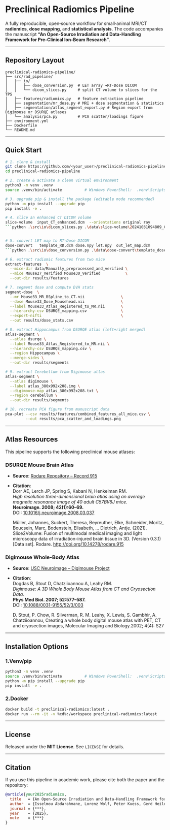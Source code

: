 # Preclinical Radiomics Pipeline

A fully reproducible, open‑source workflow for small‑animal MRI/CT **radiomics**, **dose mapping**, and **statistical analysis**. The code accompanies the manuscript **“An Open-Source Irradiation and Data-Handling Framework for Pre-Clinical Ion-Beam Research”**.

---

## Repository Layout

```
preclinical-radiomics-pipeline/
├── src/rad_pipeline/           
│   ├── io/
│   │   ├── dose_conversion.py  # LET array →RT‑Dose DICOM
│   │   └── dicom_slices.py     # split CT volume to slices for the TPS
│   ├── features/radiomics.py   # feature extraction pipeline
│   ├── segmentation/mr_dose.py # MRI + dose segmentation & statistics
│   ├── segmentation/atlas_segment_export.py # Region export from Digimouse or DSURQE atlases
│   └── analysis/pca.py         # PCA scatter/loadings figure
├── environment.yml             
├── Dockerfile                  
└── README.md                   
```

---

## Quick Start

```bash
# 1. clone & install
git clone https://github.com/<your_user>/preclinical-radiomics-pipeline.git
cd preclinical-radiomics-pipeline

# 2. create & activate a clean virtual environment
python3 -m venv .venv
source .venv/bin/activate          # Windows PowerShell:  .venv\Scripts\Activate

# 3. upgrade pip & install the package (editable mode recommended)
python -m pip install --upgrade pip
pip install -e . 

# 4. slice an enhanced CT DICOM volume
slice-volume  input_CT_enhanced.dcm  --orientations original ray
```python .\src\io\dicom_slices.py .\data\slice-volume\20241031094809_CT_ISRATV_0.dcm```


# 5. convert LET map to RT‑Dose DICOM
dose-convert   template_RD.dcm dose.npy let.npy  out_let_map.dcm
```python .\src\io\dose_conversion.py .\data\dose-convert\template_dose.dcm  .\data\dose-convert\dose_npy.npy  .\data\dose-convert\let_npy.npy  .\data\dose-convert\out_let_map.dcm```

# 6. extract radiomic features from two mice
extract-features  \
  --mice-dir data/Manually_preprocessed_and_verified \
  --mice Mouse27_Verified Mouse30_Verified           \
  --out-dir results/features

# 7. segment dose and compute DVH stats
segment-dose  \
  --mr Mouse33_MR_BSpline_to_CT.nii                \
  --dose Mouse33_Dose_Mousehead.nii                \
  --label Mouse33_Atlas_Registered_to_MR.nii       \
  --hierarchy-csv DSURQE_mapping.csv               \
  --export-nifti                                   \
  --out results/dose_stats.csv

# 8. extract Hippocampus from DSURQE atlas (left+right merged)
atlas-segment \
  --atlas dsurqe \
  --label Mouse33_Atlas_Registered_to_MR.nii \
  --hierarchy-csv DSURQE_mapping.csv \
  --region Hippocampus \
  --merge-sides \
  --out-dir results/segments

# 9. extract Cerebellum from Digimouse atlas
atlas-segment \
  --atlas digimouse \
  --label atlas_380x992x208.img \
  --digimouse-map atlas_380x992x208.txt \
  --region cerebellum \
  --out-dir results/segments

# 10. recreate PCA figure from manuscript data
pca-plot --csv results/features/combined_features_all_mice.csv \
         --out results/pca_scatter_and_loadings.png
```

---

## Atlas Resources

This pipeline supports the following preclinical mouse atlases:

### DSURQE Mouse Brain Atlas

- **Source**: [Rodare Repository – Record 915](https://rodare.hzdr.de/record/915)
- **Citation**:  
  Dorr AE, Lerch JP, Spring S, Kabani N, Henkelman RM.  
  *High resolution three-dimensional brain atlas using an average magnetic resonance image of 40 adult C57Bl/6J mice.*  
  **Neuroimage. 2008; 42(1):60–69.**  
  DOI: [10.1016/j.neuroimage.2008.03.037](https://doi.org/10.1016/j.neuroimage.2008.03.037)
  
  Müller, Johannes, Suckert, Theresa, Beyreuther, Elke, Schneider, Moritz, Boucsein, Marc,
  Bodenstein, Elisabeth, … Dietrich, Antje. (2021). Slice2Volume: Fusion of multimodal medical imaging 
  and light microscopy data of irradiation-injured brain tissue in 3D. 
  (Version 0.3.1) [Data set]. Rodare. http://doi.org/10.14278/rodare.915
  

### Digimouse Whole-Body Atlas

- **Source**: [USC Neuroimage – Digimouse Project](https://neuroimage.usc.edu/neuro/Digimouse)
- **Citation**:  
  Dogdas B, Stout D, Chatziioannou A, Leahy RM.  
  *Digimouse: A 3D Whole Body Mouse Atlas from CT and Cryosection Data.*  
  **Phys Med Biol. 2007; 52:577–587.**  
  DOI: [10.1088/0031-9155/52/3/003](http://dx.doi.org/10.1088%2F0031-9155%2F52%2F3%2F003)

  D. Stout, P. Chow, R. Silverman, R. M. Leahy, X. Lewis, S. Gambhir, 
  A. Chatziioannou, Creating a whole body digital mouse atlas with PET, CT and cryosection images,
  Molecular Imaging and Biology.2002; 4(4): S27

---

## Installation Options

### 1.Venv/pip

```bash
python3 -m venv .venv
source .venv/bin/activate          # Windows PowerShell:  .venv\Scripts\Activate
python -m pip install --upgrade pip
pip install -e . 
```

### 2.Docker

```bash
docker build -t preclinical-radiomics:latest .
docker run --rm -it -v %cd%:/workspace preclinical-radiomics:latest
```

---

## License

Released under the **MIT License**. See `LICENSE` for details.

---

## Citation

If you use this pipeline in academic work, please cite both the paper and the repository:

```bibtex
@article{your2025radiomics,
  title   = {An Open-Source Irradiation and Data-Handling Framework for Pre-Clinical Ion-Beam Research},
  author  = {Isselmou Abdarahmane, Lorenz Wolf, Peter Kuess, Gerd Heilemann, Silvia Stocchiero, Barbara Knäusl, Ingo Feinerer, Markus Zeilinger, Dietmar Georg},
  journal = {***},
  year    = {2025},
  note    = {***}
}
```


